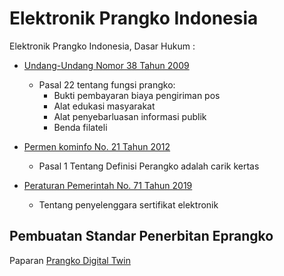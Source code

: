 # Elektronik Prangko Indonesia
Elektronik Prangko Indonesia, Dasar Hukum :
* [Undang-Undang Nomor 38 Tahun 2009](./dh/UUNomor38Tahun2009.pdf)
  * Pasal 22 tentang fungsi prangko:
    * Bukti pembayaran biaya pengiriman pos
    * Alat edukasi masyarakat
    * Alat penyebarluasan informasi publik
    * Benda filateli
* [Permen kominfo No. 21 Tahun 2012](./dh/PermenkominfoNo21Tahun2012.pdf)
  * Pasal 1 Tentang Definisi Perangko adalah carik kertas

* [Peraturan Pemerintah No. 71 Tahun 2019](./dh/71TAHUN2019PP.pdf)
  * Tentang penyelenggara sertifikat elektronik

## Pembuatan Standar Penerbitan Eprangko

Paparan [Prangko Digital Twin](./ppt/DigitalTwinPrangko.pdf)